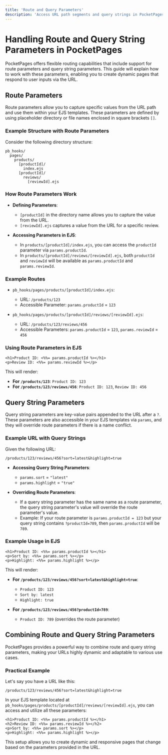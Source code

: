 ```yaml
---
title: 'Route and Query Parameters'
description: 'Access URL path segments and query strings in PocketPages templates using params.paramName. Route parameters use [brackets] in file/directory names. Query parameters override route parameters when names conflict.'
---
```


# Handling Route and Query String Parameters in PocketPages

PocketPages offers flexible routing capabilities that include support for route parameters and query string parameters. This guide will explain how to work with these parameters, enabling you to create dynamic pages that respond to user inputs via the URL.

## Route Parameters

Route parameters allow you to capture specific values from the URL path and use them within your EJS templates. These parameters are defined by using placeholder directory or file names enclosed in square brackets `[]`.

### Example Structure with Route Parameters

Consider the following directory structure:

```
pb_hooks/
  pages/
    products/
      [productId]/
        index.ejs
      [productId]/
        reviews/
          [reviewId].ejs
```

### How Route Parameters Work

- **Defining Parameters**:

  - `[productId]` in the directory name allows you to capture the value from the URL.
  - `[reviewId].ejs` captures a value from the URL for a specific review.

- **Accessing Parameters in EJS**:
  - In `products/[productId]/index.ejs`, you can access the `productId` parameter via `params.productId`.
  - In `products/[productId]/reviews/[reviewId].ejs`, both `productId` and `reviewId` will be available as `params.productId` and `params.reviewId`.

### Example Routes

- `pb_hooks/pages/products/[productId]/index.ejs`:

  - URL: `/products/123`
  - Accessible Parameter: `params.productId` = `123`

- `pb_hooks/pages/products/[productId]/reviews/[reviewId].ejs`:
  - URL: `/products/123/reviews/456`
  - Accessible Parameters: `params.productId` = `123`, `params.reviewId` = `456`

### Using Route Parameters in EJS

```ejs
<h1>Product ID: <%%= params.productId %></h1>
<p>Review ID: <%%= params.reviewId %></p>
```

This will render:

- **For `/products/123`**: `Product ID: 123`
- **For `/products/123/reviews/456`**: `Product ID: 123`, `Review ID: 456`

## Query String Parameters

Query string parameters are key-value pairs appended to the URL after a `?`. These parameters are also accessible in your EJS templates via `params`, and they will override route parameters if there is a name conflict.

### Example URL with Query Strings

Given the following URL:

```
/products/123/reviews/456?sort=latest&highlight=true
```

- **Accessing Query String Parameters**:

  - `params.sort` = `"latest"`
  - `params.highlight` = `"true"`

- **Overriding Route Parameters**:
  - If a query string parameter has the same name as a route parameter, the query string parameter's value will override the route parameter's value.
  - Example: If your route parameter is `params.productId = 123` but your query string contains `?productId=789`, then `params.productId` will be `789`.

### Example Usage in EJS

```ejs
<h1>Product ID: <%%= params.productId %></h1>
<p>Sort by: <%%= params.sort %></p>
<p>Highlight: <%%= params.highlight %></p>
```

This will render:

- **For `/products/123/reviews/456?sort=latest&highlight=true`**:

  - `Product ID: 123`
  - `Sort by: latest`
  - `Highlight: true`

- **For `/products/123/reviews/456?productId=789`**:
  - `Product ID: 789` (overrides the route parameter)

## Combining Route and Query String Parameters

PocketPages provides a powerful way to combine route and query string parameters, making your URLs highly dynamic and adaptable to various use cases.

### Practical Example

Let's say you have a URL like this:

```
/products/123/reviews/456?sort=latest&highlight=true
```

In your EJS template located at `pb_hooks/pages/products/[productId]/reviews/[reviewId].ejs`, you can access and utilize all these parameters:

```ejs
<h1>Product ID: <%%= params.productId %></h1>
<h2>Review ID: <%%= params.reviewId %></h2>
<p>Sort by: <%%= params.sort %></p>
<p>Highlight: <%%= params.highlight %></p>
```

This setup allows you to create dynamic and responsive pages that change based on the parameters provided in the URL.
